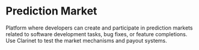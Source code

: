 # Prediction Market
 Platform where developers can create and participate in prediction markets related to software development tasks, bug fixes, or feature completions. Use Clarinet to test the market mechanisms and payout systems.
